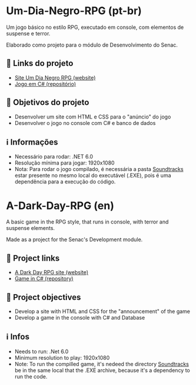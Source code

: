 # Um-Dia-Negro-RPG (pt-br)

Um jogo básico no estilo RPG, executado em console, com elementos de suspense e terror.

Elaborado como projeto para o módulo de Desenvolvimento do Senac.

## 🔗 Links do projeto
- [Site Um Dia Negro RPG (website)](https://ariiialves.github.io/Um-Dia-Negro-RPG-Site/)
- [Jogo em C# (repositório)](https://github.com/AriiiAlves/Um-Dia-Negro-RPG)

## 🎯 Objetivos do projeto
- Desenvolver um site com HTML e CSS para o "anúncio" do jogo
- Desenvolver o jogo no console com C# e banco de dados

## ℹ️ Informações

- Necessário para rodar: .NET 6.0
- Resolução mínima para jogar: 1920x1080
- Nota: Para rodar o jogo compilado, é necessária a pasta [Soundtracks](https://github.com/AriiiAlves/Um-Dia-Negro-RPG/tree/master/Projeto%20rpg/Soundtrack) estar presente no mesmo local do executável (.EXE), pois é uma dependência para a execução do código.

# A-Dark-Day-RPG (en)

A basic game in the RPG style, that runs in console, with terror and suspense elements.

Made as a project for the Senac's Development module.

## 🔗 Project links
- [A Dark Day RPG site (website)](https://ariiialves.github.io/Um-Dia-Negro-RPG-Site/)
- [Game in C# (repository)](https://github.com/AriiiAlves/Um-Dia-Negro-RPG)

## 🎯 Project objectives
- Develop a site with HTML and CSS for the "announcement" of the game
- Develop a game in the console with C# and Database

## ℹ️ Infos

- Needs to run: .Net 6.0
- Minimum resolution to play: 1920x1080
- Note: To run the compilled game, it's nedeed the directory [Soundtracks](https://github.com/AriiiAlves/Um-Dia-Negro-RPG/tree/master/Projeto%20rpg/Soundtrack) be in the same local that the .EXE archive, because it's a dependency to run the code.
